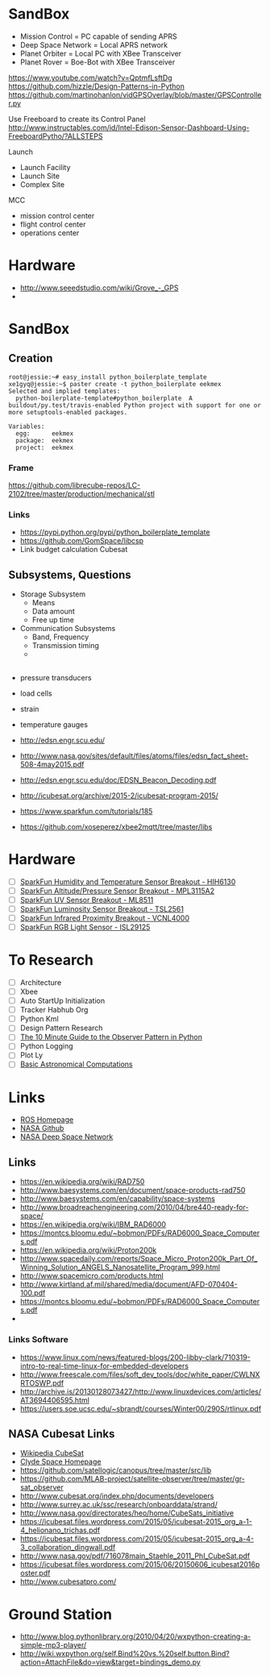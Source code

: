 SandBox
==

- Mission Control 	 = 	PC capable of sending APRS
- Deep Space Network = 	Local APRS network
- Planet Orbiter	 = 	Local PC with XBee Transceiver
- Planet Rover 		 =	Boe-Bot with XBee Transceiver

https://www.youtube.com/watch?v=QptmfLsftDg
https://github.com/hizzle/Design-Patterns-in-Python
https://github.com/martinohanlon/vidGPSOverlay/blob/master/GPSController.py

Use Freeboard to create its Control Panel
http://www.instructables.com/id/Intel-Edison-Sensor-Dashboard-Using-FreeboardPytho/?ALLSTEPS

Launch
- Launch Facility
- Launch Site
- Complex Site

MCC
- mission control center 
- flight control center
- operations center

# Hardware

- http://www.seeedstudio.com/wiki/Grove_-_GPS
- 

# SandBox

## Creation

    root@jessie:~# easy_install python_boilerplate_template
    xe1gyq@jessie:~$ paster create -t python_boilerplate eekmex
    Selected and implied templates:
      python-boilerplate-template#python_boilerplate  A buildout/py.test/travis-enabled Python project with support for one or more setuptools-enabled packages.
    
    Variables:
      egg:      eekmex
      package:  eekmex
      project:  eekmex

### Frame

https://github.com/librecube-repos/LC-2102/tree/master/production/mechanical/stl

### Links

- https://pypi.python.org/pypi/python_boilerplate_template
- https://github.com/GomSpace/libcsp
- Link budget calculation Cubesat

## Subsystems, Questions

- Storage Subsystem
  - Means
  - Data amount
  - Free up time
- Communication Subsystems
  - Band, Frequency
  - Transmission timing
  - 



## 

- pressure transducers
- load cells
- strain
- temperature gauges

- http://edsn.engr.scu.edu/
- http://www.nasa.gov/sites/default/files/atoms/files/edsn_fact_sheet-508-4may2015.pdf
- http://edsn.engr.scu.edu/doc/EDSN_Beacon_Decoding.pdf
- http://icubesat.org/archive/2015-2/icubesat-program-2015/
- https://www.sparkfun.com/tutorials/185
- https://github.com/xoseperez/xbee2mqtt/tree/master/libs


# Hardware

- [ ] [SparkFun Humidity and Temperature Sensor Breakout - HIH6130](https://www.sparkfun.com/products/11295)
- [ ] [SparkFun Altitude/Pressure Sensor Breakout - MPL3115A2](https://www.sparkfun.com/products/11084)
- [ ] [SparkFun UV Sensor Breakout - ML8511](https://www.sparkfun.com/products/12705)
- [ ] [SparkFun Luminosity Sensor Breakout - TSL2561](https://www.sparkfun.com/products/12055)
- [ ] [SparkFun Infrared Proximity Breakout - VCNL4000](https://www.sparkfun.com/products/10901)
- [ ] [SparkFun RGB Light Sensor - ISL29125](https://www.sparkfun.com/products/12829)

# To Research

- [ ] Architecture
- [ ] Xbee
- [ ] Auto StartUp Initialization
- [ ] Tracker Habhub Org
- [ ] Python Kml
- [ ] Design Pattern Research
- [ ] [The 10 Minute Guide to the Observer Pattern in Python](http://www.giantflyingsaucer.com/blog/?p=5117)
- [ ] Python Logging
- [ ] Plot Ly
- [ ] [Basic Astronomical Computations](http://rhodesmill.org/pyephem/)

# Links

- [ROS Homepage](http://wiki.ros.org/wiki/edison)
- [NASA Github](https://github.com/nasa)
- [NASA Deep Space Network](https://en.wikipedia.org/wiki/NASA_Deep_Space_Network)

## Links


- https://en.wikipedia.org/wiki/RAD750
- http://www.baesystems.com/en/document/space-products-rad750
- http://www.baesystems.com/en/capability/space-systems
- http://www.broadreachengineering.com/2010/04/bre440-ready-for-space/
- https://en.wikipedia.org/wiki/IBM_RAD6000
- https://montcs.bloomu.edu/~bobmon/PDFs/RAD6000_Space_Computers.pdf
- https://en.wikipedia.org/wiki/Proton200k
- http://www.spacedaily.com/reports/Space_Micro_Proton200k_Part_Of_Winning_Solution_ANGELS_Nanosatellite_Program_999.html
- http://www.spacemicro.com/products.html
- http://www.kirtland.af.mil/shared/media/document/AFD-070404-100.pdf
- https://montcs.bloomu.edu/~bobmon/PDFs/RAD6000_Space_Computers.pdf
- 
### Links Software

- https://www.linux.com/news/featured-blogs/200-libby-clark/710319-intro-to-real-time-linux-for-embedded-developers
- http://www.freescale.com/files/soft_dev_tools/doc/white_paper/CWLNXRTOSWP.pdf
- http://archive.is/20130128073427/http://www.linuxdevices.com/articles/AT3694406595.html
- https://users.soe.ucsc.edu/~sbrandt/courses/Winter00/290S/rtlinux.pdf

## NASA Cubesat Links

- [Wikipedia CubeSat](https://en.wikipedia.org/wiki/CubeSat)
- [Clyde Space Homepage](http://www.clyde-space.com/cubesat_shop)
- https://github.com/satellogic/canopus/tree/master/src/lib
- https://github.com/MLAB-project/satellite-observer/tree/master/gr-sat_observer
- http://www.cubesat.org/index.php/documents/developers
- http://www.surrey.ac.uk/ssc/research/onboarddata/strand/
- http://www.nasa.gov/directorates/heo/home/CubeSats_initiative
- https://icubesat.files.wordpress.com/2015/05/icubesat-2015_org_a-1-4_helionano_trichas.pdf
- https://icubesat.files.wordpress.com/2015/05/icubesat-2015_org_a-4-3_collaboration_dingwall.pdf
- http://www.nasa.gov/pdf/716078main_Staehle_2011_PhI_CubeSat.pdf
- https://icubesat.files.wordpress.com/2015/06/20150606_icubesat2016poster.pdf
- http://www.cubesatpro.com/

Ground Station
==

- http://www.blog.pythonlibrary.org/2010/04/20/wxpython-creating-a-simple-mp3-player/
- http://wiki.wxpython.org/self.Bind%20vs.%20self.button.Bind?action=AttachFile&do=view&target=bindings_demo.py